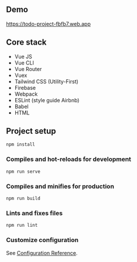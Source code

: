 ## Demo
https://todo-project-fbfb7.web.app

## Core stack
- Vue JS
- Vue CLI
- Vue Router
- Vuex
- Tailwind CSS (Utility-First)
- Firebase
- Webpack
- ESLint (style guide Airbnb)
- Babel
- HTML

## Project setup
```
npm install
```

### Compiles and hot-reloads for development
```
npm run serve
```

### Compiles and minifies for production
```
npm run build
```

### Lints and fixes files
```
npm run lint
```

### Customize configuration
See [Configuration Reference](https://cli.vuejs.org/config/).
